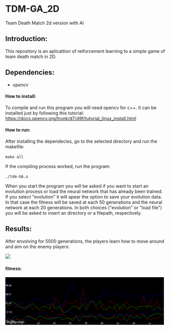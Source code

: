# TDM-GA_2D

Team Death Match 2d version with AI

## Introduction:
This repository is an aplicattion of reiforcement learning to a simple game of team death match in 2D.

## Dependencies:
 - *opencv*
#### How to install:
To compile and run this program you will need opencv for c++. It can be installed just by following this tutorial:
https://docs.opencv.org/trunk/d7/d9f/tutorial_linux_install.html

#### How to run:
After installing the dependecies, go to the selected directory and run the makefile:

`make all`

If the compiling process worked, run the program:

`./tdm-GA.o`

When you start the program you will be asked if you want to start an evolution process or load the neural network that has already been trained. If you select "evolution" it will apear the option to save your evolution data. In that case the fitness will be saved at each 50 generations and the neural network at each 20 generations. In both choices ("evolution" or "load file") you will be asked to insert an directory or a filepath, respectively.

## Results:
After envolving for 5000 generations, the players learn how to move around and aim on the enemy players:

![](game.gif)

#### fitness:
![](graph.gif)
